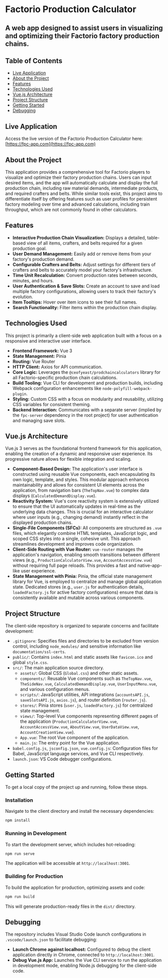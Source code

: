 # Factorio Production Calculator

## A web app designed to assist users in visualizing and optimizing their Factorio factory production chains.

## Table of Contents
* [Live Application](#live-application)
* [About the Project](#about-the-project)
* [Features](#features)
* [Technologies Used](#technologies-used)
* [Vue.js Architecture](#vuejs-architecture)
* [Project Structure](#project-structure)
* [Getting Started](#getting-started)
* [Debugging](#debugging)

## Live Application
Access the live version of the Factorio Production Calculator here: [https://fpc-app.com](https://fpc-app.com)

## About the Project
This application provides a comprehensive tool for Factorio players to visualize and optimize their factory production chains. Users can input desired items, and the app will automatically calculate and display the full production chain, including raw material demands, intermediate products, and required crafters and belts. While similar tools exist, this project aims to differentiate itself by offering features such as user profiles for persistent factory modeling over time and advanced calculations, including train throughput, which are not commonly found in other calculators.

## Features
*   **Interactive Production Chain Visualization:** Displays a detailed, table-based view of all items, crafters, and belts required for a given production goal.
*   **User Demand Management:** Easily add or remove items from your factory's production demand.
*   **Configurable Crafters and Belts:** Adjust settings for different tiers of crafters and belts to accurately model your factory's infrastructure.
*   **Time Unit Recalculation:** Convert production rates between seconds, minutes, and hours.
*   **User Authentication & Save Slots:** Create an account to save and load multiple factory configurations, allowing users to track their factory's evolution.
*   **Item Tooltips:** Hover over item icons to see their full names.
*   **Search Functionality:** Filter items within the production chain display.

## Technologies Used
This project is primarily a client-side web application built with a focus on a responsive and interactive user interface.

*   **Frontend Framework:** Vue 3
*   **State Management:** Pinia
*   **Routing:** Vue Router
*   **HTTP Client:** Axios for API communication.
*   **Core Logic:** Leverages the `@ceofyeast/prodchaincalculators` library for all Factorio-specific production chain calculations.
*   **Build Tooling:** Vue CLI for development and production builds, including Webpack configuration enhancements like `node-polyfill-webpack-plugin`.
*   **Styling:** Custom CSS with a focus on modularity and reusability, utilizing CSS variables for consistent theming.
*   **Backend Interaction:** Communicates with a separate server (implied by the `fpc-server` dependency in the root project) for user authentication and managing save slots.

## Vue.js Architecture
Vue.js 3 serves as the foundational frontend framework for this application, enabling the creation of a dynamic and responsive user experience. Its progressive nature allows for flexible integration and scaling.

*   **Component-Based Design:** The application's user interface is constructed using reusable Vue components, each encapsulating its own logic, template, and styles. This modular approach enhances maintainability and allows for consistent UI elements across the application, from navigation bars (`TheTopNav.vue`) to complex data displays (`CalculatedDemandDisplay.vue`).
*   **Reactivity System:** Vue's core reactivity system is extensively utilized to ensure that the UI automatically updates in real-time as the underlying data changes. This is crucial for an interactive calculator where user inputs (e.g., changing demand) instantly reflect in the displayed production chains.
*   **Single-File Components (SFCs):** All components are structured as `.vue` files, which elegantly combine HTML templates, JavaScript logic, and scoped CSS styles into a single, cohesive unit. This approach streamlines development and improves code organization.
*   **Client-Side Routing with Vue Router:** `vue-router` manages the application's navigation, enabling smooth transitions between different views (e.g., `ProductionCalculatorView.vue`, `AccountAccessView.vue`) without requiring full page reloads. This provides a fast and native-app-like user experience.
*   **State Management with Pinia:** Pinia, the official state management library for Vue, is employed to centralize and manage global application state. Dedicated stores (e.g., `user.js` for authentication details, `loadedFactory.js` for active factory configurations) ensure that data is consistently available and mutable across various components.

## Project Structure
The client-side repository is organized to separate concerns and facilitate development:

*   `.gitignore`: Specifies files and directories to be excluded from version control, including `node_modules/` and sensitive information like `documentation/ssl-certs`.
*   `public/`: Contains `index.html` and static assets like `favicon.ico` and global `style.css`.
*   `src/`: The main application source directory.
    *   `assets/`: Global CSS (`Global.css`) and other static assets.
    *   `components/`: Reusable Vue components such as `TheTopNav.vue`, `TheSideNav.vue`, `CalculatedDemandDisplay.vue`, `UserInputMenu.vue`, and various configuration menus.
    *   `scripts/`: JavaScript utilities, API integrations (`accountsAPI.js`, `saveSlotsAPI.js`, `axios.js`), and router definition (`router.js`).
    *   `stores/`: Pinia stores (`user.js`, `loadedFactory.js`) for centralized state management.
    *   `views/`: Top-level Vue components representing different pages of the application (`ProductionCalculatorView.vue`, `AccountAccessView.vue`, `AboutView.vue`, `UserDataView.vue`, `AccountCreationView.vue`).
    *   `App.vue`: The root Vue component of the application.
    *   `main.js`: The entry point for the Vue application.
*   `babel.config.js`, `jsconfig.json`, `vue.config.js`: Configuration files for Babel, JavaScript language services, and Vue CLI respectively.
*   `launch.json`: VS Code debugger configurations.

## Getting Started

To get a local copy of the project up and running, follow these steps.

### Installation
Navigate to the client directory and install the necessary dependencies:
```bash
npm install
```

### Running in Development
To start the development server, which includes hot-reloading:
```bash
npm run serve
```
The application will be accessible at `http://localhost:3001`.

### Building for Production
To build the application for production, optimizing assets and code:
```bash
npm run build
```
This will generate production-ready files in the `dist/` directory.

## Debugging
The repository includes Visual Studio Code launch configurations in `.vscode/launch.json` to facilitate debugging:

*   **Launch Chrome against localhost:** Configured to debug the client application directly in Chrome, connected to `http://localhost:3001`.
*   **Debug Vue.js App:** Launches the Vue CLI service to run the application in development mode, enabling Node.js debugging for the client-side code.